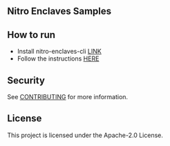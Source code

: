 ## Nitro Enclaves Samples

## How to run

- Install nitro-enclaves-cli [LINK](https://docs.aws.amazon.com/enclaves/latest/user/nitro-enclave-cli-install.html)
- Follow the instructions [HERE](https://docs.aws.amazon.com/enclaves/latest/user/developing-applications-linux.html)


## Security

See [CONTRIBUTING](CONTRIBUTING.md#security-issue-notifications) for more information.

## License

This project is licensed under the Apache-2.0 License.

